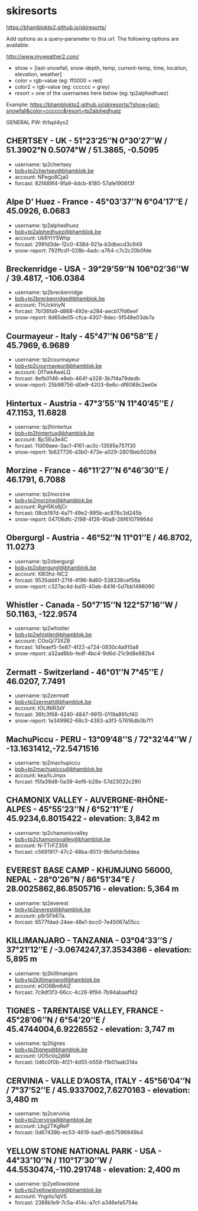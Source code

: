 # skiresorts
https://bhambloktp2.github.io/skiresorts/

Add options as a query-parameter to this url.
The following options are available:

  http://www.myweather2.com/

  - show = [last-snowfall, snow-depth, temp, current-temp, time, location, elevation, weather]
  - color = rgb-value (eg: ff0000 = red)
  - color2 = rgb-value (eg: cccccc = grey)
  - resort = one of the usernames here below (eg: tp2alphedhuez)

Example: https://bhambloktp2.github.io/skiresorts/?show=last-snowfall&color=cccccc&resort=tp2alphedhuez


GENERAL PW: th1spl4ys2

## CHERTSEY - UK - 51°23′25″N 0°30′27″W﻿ / ﻿51.3902°N 0.5074°W﻿ / 51.3865, -0.5095
  - username: tp2chertsey
  - bob+tp2chertsey@bhamblok.be
  - account: NPego8Cja0
  - forcast: 82f489f4-9fa9-4dcb-8185-57afe1906f3f

## Alpe D' Huez - France - 45°03’37’’N 6°04’17’’E / 45.0926, 6.0683
  - username: tp2alphedhuez
  - bob+tp2alphedhuez@bhamblok.be
  - account: UkRYIY5Whp
  - forcast: 2991d3de-12c0-438d-921a-b3dbecd3c949
  - snow-report: 792ffcd1-028b-4adc-a764-c7c2c20b0fde

## Breckenridge - USA - 39°29’59’’N 106°02’36’’W / 39.4817, -106.0384
  - username: tp2breckenridge
  - bob+tp2breckenridge@bhamblok.be
  - account: THJcklriyN
  - forcast: 7b136fa9-d868-492e-a284-aecb17fd6eef
  - snow-report: 8d65de05-cfca-4307-9dec-5f548e03de7a

## Courmayeur - Italy - 45°47’’N 06°58’’E / 45.7969, 6.9689
  - username: tp2courmayeur
  - bob+tp2courmayeur@bhamblok.be
  - account: Df7wkAweLQ
  - forcast: 8efb0146-e8eb-464f-a328-3b7f4a79dedb
  - snow-report: 25b98756-d0e9-4203-8e6c-df6089c2ee0e

## Hintertux - Austria - 47°3’55’’N 11°40’45’’E / 47.1153, 11.6828
  - username: tp2hintertux
  - bob+tp2hintertux@bhamblok.be
  - account: 8jc5Eu3e4C
  - forcast: 11d09aee-3ac1-4161-ac0c-13595e757f30
  - snow-report: 1b627726-d3b0-473e-a029-28018eb5028d

## Morzine - France - 46°11’27’’N 6°46’30’’E / 46.1791, 6.7088
  - username: tp2morzine
  - bob+tp2morzine@bhamblok.be
  - account: RgH5Ks6jCr
  - forcast: 08cb197d-4a71-49e2-895b-ac876c3d245b
  - snow-report: 04708dfc-2198-4f26-90a8-28f61079864d

## Obergurgl - Austria - 46°52’’N 11°01’’E / 46.8702, 11.0273
  - username: tp2obergurgl
  - bob+tp2obergurgl@bhamblok.be
  - account: X8I3hz-NC2
  - forcast: 9535dd41-27f4-4f96-8d60-538336cef56a
  - snow-report: c327ac4d-ba15-40eb-8416-5d7bb1496090

## Whistler - Canada - 50°7’15’’N 122°57’16’’W / 50.1163, -122.9574
  - username: tp2whistler
  - bob+tp2whistler@bhamblok.be
  - account: COoQ/73XZB
  - forcast: 1d1eaef5-5e87-4f22-a724-0930c4a910a8
  - snow-report: a32ad6bb-fedf-4bc4-9d6d-21c9d8e982b4

## Zermatt - Switzerland - 46°01’’N 7°45’’E / 46.0207, 7.7491
  - username: tp2zermatt
  - bob+tp2zermatt@bhamblok.be
  - account: tOLINlR3sY
  - forcast: 36fc3f68-4240-4847-9915-0119a891cf40
  - snow-report: 1e349962-68c3-4383-a3f3-57616db0b7f1

## MachuPiccu - PERU - 13°09’48’’S / 72°32’44’’W / -13.1631412,-72.5471516
  - username: tp2machupiccu
  - bob+tp2machupiccu@bhamblok.be
  - account: kea/lcJmpx
  - forcast: f5fa39d8-0a39-4ef6-b28e-57d23022c290

## CHAMONIX VALLEY - AUVERGNE-RHÔNE-ALPES - 45°55’23’’N / 6°52’11’’E / 45.9234,6.8015422  - elevation: 3,842 m
  - username: tp2chamonixvalley
  - bob+tp2chamonixvalley@bhamblok.be
  - account: N-TTrFZ356
  - forcast: c5691917-47c2-48ba-8513-9b5efdc5ddea

## EVEREST BASE CAMP - KHUMJUNG 56000, NEPAL - 28°0’26”N / 86°51’34”E / 28.0025862,86.8505716  - elevation: 5,364 m
  - username: tp2everest
  - bob+tp2everest@bhamblok.be
  - account: p8rSFb67a.
  - forcast: 6577fdad-24ee-48e1-bcc0-7e45067a55cc

## KILLIMANJARO - TANZANIA - 03°04’33’’S / 37°21’12’’E / -3.0674247,37.3534386  - elevation: 5,895 m
  - username: tp2killimanjaro
  - bob+tp2killimanjaro@bhamblok.be
  - account: eOO6Bm6AlZ
  - forcast: 7c9df3f3-66cc-4c26-8f94-7b94abaaffd2

## TIGNES - TARENTAISE VALLEY, FRANCE - 45°28’06’’N / 6°54’20’’E / 45.4744004,6.9226552 - elevation: 3,747 m
  - username: tp2tignes
  - bob+tp2tignes@bhamblok.be
  - account: UO5cVq2j6M
  - forcast: 0d6c0f0b-4f21-4d55-b558-f1b01aab314a

## CERVINIA - VALLE D’AOSTA, ITALY - 45°56’04’’N / 7°37’52’’E / 45.9337002,7.6270163 - elevation: 3,480 m
  - username: tp2cervinia
  - bob+tp2cervinia@bhamblok.be
  - account: Lbg2TKgReP
  - forcast: 0d67439b-ec53-4619-bad1-db57596949b4

## YELLOW STONE NATIONAL PARK - USA - 44°33’10’’N / 110°17’30’’W / 44.5530474,-110.291748 - elevation: 2,400 m
  - username: tp2yellowstone
  - bob+tp2yellowstone@bhamblok.be
  - account: Yngnlu1qVS
  - forcast: 2388b1e9-7c5a-414c-a7cf-a346efa5754e